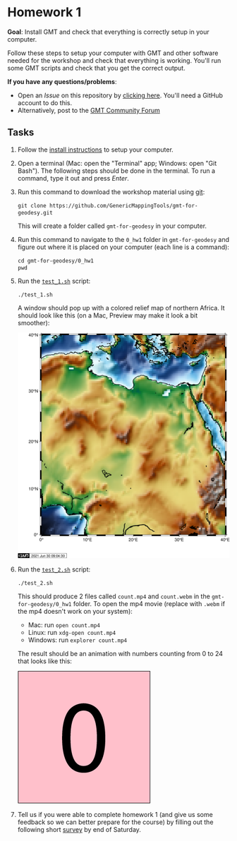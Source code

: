 # Homework 1

**Goal**: Install GMT and check that everything is correctly setup in your computer.

Follow these steps to setup your computer with GMT and other software needed for the
workshop and check that everything is working. You'll run some GMT scripts and check
that you get the correct output.

**If you have any questions/problems**:

* Open an *Issue* on this repository by
  [clicking here](https://github.com/GenericMappingTools/gmt-for-geodesy/issues/new/choose).
  You'll need a GitHub account to do this.
* Alternatively, post to the [GMT Community Forum](https://forum.generic-mapping-tools.org/)

## Tasks

1. Follow the [install instructions](../INSTALL.md) to setup your computer.
2. Open a terminal (Mac: open the "Terminal" app; Windows: open "Git Bash").
   The following steps should be done in the terminal.
   To run a command, type it out and press *Enter*.
3. Run this command to download the workshop material using [git](https://en.wikipedia.org/wiki/Git):

   ```
   git clone https://github.com/GenericMappingTools/gmt-for-geodesy.git
   ```

   This will create a folder called `gmt-for-geodesy` in your computer.
4. Run this command to navigate to the `0_hw1` folder in `gmt-for-geodesy` and figure
   out where it is placed on your computer (each line is a command):

   ```
   cd gmt-for-geodesy/0_hw1
   pwd
   ```

5. Run the [`test_1.sh`](test_1.sh) script:

   ```
   ./test_1.sh
   ```

   A window should pop up with a colored relief map of northern Africa. It should look
   like this (on a Mac, Preview may make it look a bit smoother):

   ![`gmt-for-geodesy/0_hw1/output/test1.pdf`](output/test1.png)
6. Run the [`test_2.sh`](test_2.sh) script:

   ```
   ./test_2.sh
   ```

   This should produce 2 files called `count.mp4` and `count.webm` in the
   `gmt-for-geodesy/0_hw1` folder. To open the mp4 movie (replace with `.webm`
   if the mp4 doesn't work on your system):

   * Mac: run `open count.mp4`
   * Linux: run `xdg-open count.mp4`
   * Windows: run `explorer count.mp4`

   The result should be an animation with numbers counting from 0 to 24 that looks like
   this:

   ![`gmt-for-geodesy/0_hw1/output/count.mp4`](output/count.gif)
7. Tell us if you were able to complete homework 1 (and give us some feedback so we can better prepare for the course) by filling out
   the following short [survey](https://forms.gle/szi71wDKSmgXgVaY6) by end of Saturday.
